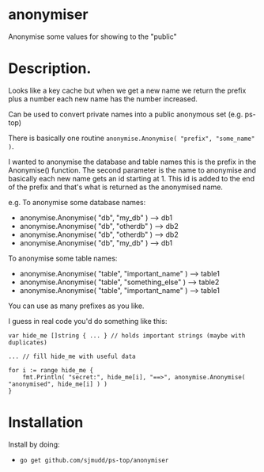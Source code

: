 # anonymiser
Anonymise some values for showing to the "public"

# Description.

Looks like a key cache but when we get a new name we return the prefix plus a number each new name has the number increased.

Can be used to convert private names into a public anonymous set (e.g. ps-top)

There is basically one routine `anonymise.Anonymise( "prefix", "some_name" )`.

I wanted to anonymise the database and table names this is the prefix in the Anonymise() function.
The second parameter is the name to anonymise and basically each
new name gets an id starting at 1. This id is added to the end of
the prefix and that's what is returned as the anonymised name.

e.g.
To anonymise some database names:
* anonymise.Anonymise( "db",    "my_db" )   --> db1
* anonymise.Anonymise( "db",    "otherdb" ) --> db2
* anonymise.Anonymise( "db",    "otherdb" ) --> db2
* anonymise.Anonymise( "db",    "my_db" )   --> db1

To anonymise some table names:
* anonymise.Anonymise( "table", "important_name" )  --> table1
* anonymise.Anonymise( "table", "something_else" )  --> table2
* anonymise.Anonymise( "table", "important_name" )  --> table1

You can use as many prefixes as you like.

I guess in real code you'd do something like this:
```
var hide_me []string { ... } // holds important strings (maybe with duplicates)

... // fill hide_me with useful data

for i := range hide_me {
	fmt.Println( "secret:", hide_me[i], "==>", anonymise.Anonymise( "anonymised", hide_me[i] ) )
}
``` 

# Installation

Install by doing:
* `go get github.com/sjmudd/ps-top/anonymiser`

